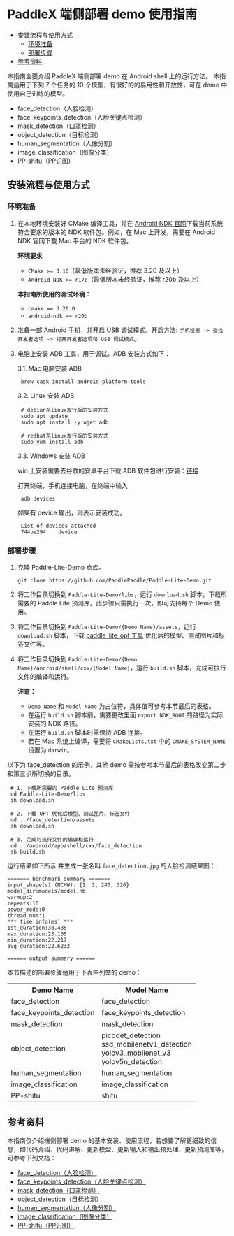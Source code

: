 # PaddleX 端侧部署 demo 使用指南

- [安装流程与使用方式](#安装流程与使用方式)
  - [环境准备](#环境准备)
  - [部署步骤](#部署步骤)
- [参考资料](#参考资料)

本指南主要介绍 PaddleX 端侧部署 demo 在 Android shell 上的运行方法。
本指南适用于下列 7 个任务的 10 个模型，有很好的的易用性和开放性，可在 demo 中使用自己训练的模型。
- face_detection（人脸检测）
- face_keypoints_detection（人脸关键点检测）
- mask_detection（口罩检测）
- object_detection（目标检测）
- human_segmentation（人像分割）
- image_classification（图像分类）
- PP-shitu（PP识图）

## 安装流程与使用方式

### 环境准备

1. 在本地环境安装好 CMake 编译工具，并在 [Android NDK 官网](https://developer.android.google.cn/ndk/downloads)下载当前系统符合要求的版本的 NDK 软件包。例如，在 Mac 上开发，需要在 Android NDK 官网下载 Mac 平台的 NDK 软件包。

    **环境要求**
    -  `CMake >= 3.10`（最低版本未经验证，推荐 3.20 及以上）
    -  `Android NDK >= r17c`（最低版本未经验证，推荐 r20b 及以上）
    
    **本指南所使用的测试环境：**
    -  `cmake == 3.20.0`
    -  `android-ndk == r20b`

2. 准备一部 Android 手机，并开启 USB 调试模式。开启方法: `手机设置 -> 查找开发者选项 -> 打开开发者选项和 USB 调试模式`。

3. 电脑上安装 ADB 工具，用于调试。ADB 安装方式如下：

    3.1. Mac 电脑安装 ADB

    ```shell
     brew cask install android-platform-tools
    ```

    3.2. Linux 安装 ADB

    ```shell
     # debian系linux发行版的安装方式
     sudo apt update
     sudo apt install -y wget adb

     # redhat系linux发行版的安装方式
     sudo yum install adb
    ```

    3.3. Windows 安装 ADB

    win 上安装需要去谷歌的安卓平台下载 ADB 软件包进行安装：[链接](https://developer.android.com/studio)

    打开终端，手机连接电脑，在终端中输入

    ```shell
     adb devices
    ```

    如果有 device 输出，则表示安装成功。

    ```shell
     List of devices attached
     744be294    device
    ```

### 部署步骤

1. 克隆 Paddle-Lite-Demo 仓库。

    ```shell
    git clone https://github.com/PaddlePaddle/Paddle-Lite-Demo.git
    ```

2. 将工作目录切换到 `Paddle-Lite-Demo/libs`，运行 `download.sh` 脚本，下载所需要的 Paddle Lite 预测库。此步骤只需执行一次，即可支持每个 Demo 使用。

3. 将工作目录切换到 `Paddle-Lite-Demo/{Demo Name}/assets`，运行 `download.sh` 脚本，下载 [paddle_lite_opt 工具](https://www.paddlepaddle.org.cn/lite/v2.10/user_guides/model_optimize_tool.html) 优化后的模型、测试图片和标签文件等。

4. 将工作目录切换到 `Paddle-Lite-Demo/{Demo Name}/android/shell/cxx/{Model Name}`，运行 `build.sh` 脚本，完成可执行文件的编译和运行。

    **注意：**
    - `Demo Name` 和 `Model Name` 为占位符，具体值可参考本节最后的表格。
    - 在运行 `build.sh` 脚本前，需要更改里面 `export NDK_ROOT` 的路径为实际安装的 NDK 路径。
    - 在运行 `build.sh` 脚本时需保持 ADB 连接。
    - 若在 Mac 系统上编译，需要将 `CMakeLists.txt` 中的 `CMAKE_SYSTEM_NAME` 设置为 `darwin`。

以下为 face_detection 的示例，其他 demo 需按参考本节最后的表格改变第二步和第三步所切换的目录。

```shell
 # 1. 下载所需要的 Paddle Lite 预测库
 cd Paddle-Lite-Demo/libs
 sh download.sh

 # 2. 下载 OPT 优化后模型、测试图片、标签文件
 cd ../face_detection/assets
 sh download.sh

 # 3. 完成可执行文件的编译和运行
 cd ../android/app/shell/cxx/face_detection
 sh build.sh
```

运行结果如下所示,并生成一张名叫 `face_detection.jpg` 的人脸检测结果图：

```text
======= benchmark summary =======
input_shape(s) (NCHW): {1, 3, 240, 320}
model_dir:models/model.nb
warmup:2
repeats:10
power_mode:0
thread_num:1
*** time info(ms) ***
1st_duration:30.485
max_duration:23.106
min_duration:22.217
avg_duration:22.6233

====== output summary ====== 

``` 
本节描述的部署步骤适用于下表中列举的 demo：

  <table>
    <tr>
      <th>Demo Name</th>
      <th>Model Name</th>
    </tr>
    <tr>
      <td>face_detection</td>
      <td>face_detection</td>
    </tr>
    <tr>
      <td>face_keypoints_detection</td>
      <td>face_keypoints_detection</td>
    </tr>
    <tr>
      <td>mask_detection</td>
      <td>mask_detection</td>
    </tr>
    <tr>
      <td>object_detection</td>
      <td>picodet_detection<br/>ssd_mobilenetv1_detection<br/>yolov3_mobilenet_v3<br/>yolov5n_detection</td>
    </tr>
    <tr>
      <td>human_segmentation</td>
      <td>human_segmentation</td>
    </tr>
    <tr>
      <td>image_classification</td>
      <td>image_classification</td>
    </tr>
    <tr>
      <td>PP-shitu</td>
      <td>shitu</td>
    </tr>
  </table>

## 参考资料
本指南仅介绍端侧部署 demo 的基本安装、使用流程，若想要了解更细致的信息，如代码介绍、代码讲解、更新模型、更新输入和输出预处理、更新预测库等，可参考下列文档：

- [face_detection（人脸检测）](https://github.com/PaddlePaddle/Paddle-Lite-Demo/tree/develop/face_detection/android/shell/cxx/face_detection/README.md)
- [face_keypoints_detection（人脸关键点检测）](https://github.com/PaddlePaddle/Paddle-Lite-Demo/tree/develop/face_keypoints_detection/android/shell/cxx/face_keypoints_detection/README.md)
- [mask_detection（口罩检测）](https://github.com/PaddlePaddle/Paddle-Lite-Demo/tree/develop/mask_detection/android/shell/cxx/mask_detection/README.md)
- [object_detection（目标检测）](https://github.com/PaddlePaddle/Paddle-Lite-Demo/tree/develop/object_detection/android/shell/cxx/picodet_detection/README.md)
- [human_segmentation（人像分割）](https://github.com/PaddlePaddle/Paddle-Lite-Demo/tree/develop/human_segmentation/android/shell/cxx/human_segmentation/README.md)
- [image_classification（图像分类）](https://github.com/PaddlePaddle/Paddle-Lite-Demo/tree/develop/image_classification/android/shell/cxx/image_classification/README.md)
- [PP-shitu（PP识图）](https://github.com/PaddlePaddle/Paddle-Lite-Demo/tree/develop/PP_shitu/android/shell/cxx/shitu/README.md)